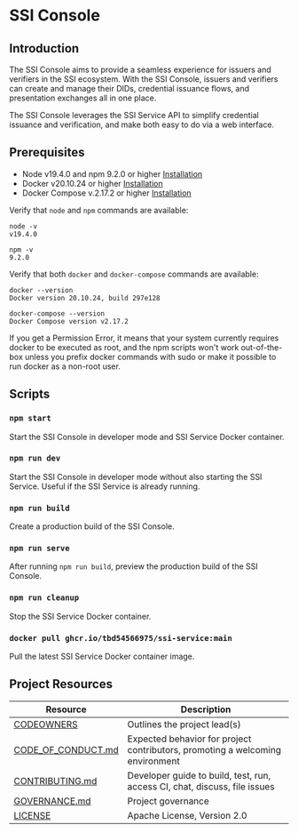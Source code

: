 # SSI Console

## Introduction

The SSI Console aims to provide a seamless experience for issuers and verifiers in the SSI ecosystem. With the SSI Console, issuers and verifiers can create and manage their DIDs, credential issuance flows, and presentation exchanges all in one place. 

The SSI Console leverages the SSI Service API to simplify credential issuance and verification, and make both easy to do via a web interface.  

## Prerequisites

* Node v19.4.0 and npm 9.2.0 or higher [Installation](https://docs.npmjs.com/downloading-and-installing-node-js-and-npm)
* Docker v20.10.24 or higher [Installation](https://docs.docker.com/get-docker/)
* Docker Compose v.2.17.2  or higher [Installation](https://docker-docs.uclv.cu/compose/install/)

Verify that `node` and `npm` commands are available:

```
node -v
v19.4.0

npm -v
9.2.0
```

Verify that both `docker` and `docker-compose` commands are available:

```
docker --version
Docker version 20.10.24, build 297e128

docker-compose --version
Docker Compose version v2.17.2
```

If you get a Permission Error, it means that your system currently requires docker to be executed as root, and the npm scripts won't work out-of-the-box unless you prefix docker commands with sudo or make it possible to run docker as a non-root user.

## Scripts

### `npm start`
Start the SSI Console in developer mode and SSI Service Docker container. 

### `npm run dev`
Start the SSI Console in developer mode without also starting the SSI Service. Useful if the SSI Service is already running.

### `npm run build`
Create a production build of the SSI Console.

### `npm run serve`
After running `npm run build`, preview the production build of the SSI Console.

### `npm run cleanup`
Stop the SSI Service Docker container.

### `docker pull ghcr.io/tbd54566975/ssi-service:main`
Pull the latest SSI Service Docker container image.

## Project Resources

| Resource                                   | Description                                                                    |
| ------------------------------------------ | ------------------------------------------------------------------------------ |
| [CODEOWNERS](./CODEOWNERS)                 | Outlines the project lead(s)                                                   |
| [CODE_OF_CONDUCT.md](./CODE_OF_CONDUCT.md) | Expected behavior for project contributors, promoting a welcoming environment |
| [CONTRIBUTING.md](./CONTRIBUTING.md)       | Developer guide to build, test, run, access CI, chat, discuss, file issues     |
| [GOVERNANCE.md](./GOVERNANCE.md)           | Project governance                                                             |
| [LICENSE](./LICENSE)                       | Apache License, Version 2.0                                                    |